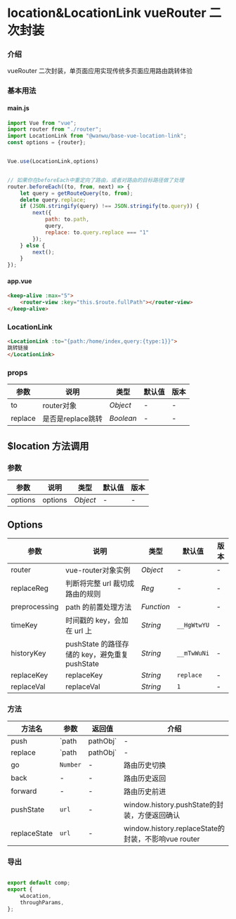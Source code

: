 # location&LocationLink vueRouter 二次封装

### 介绍

vueRouter 二次封装，单页面应用实现传统多页面应用路由跳转体验

### 基本用法

#### main.js

```js
import Vue from "vue";
import router from "./router";
import LocationLink from "@wanwu/base-vue-location-link";
const options = {router};


Vue.use(LocationLink,options)


// 如果你在beforeEach中重定向了路由，或者对路由的目标路径做了处理
router.beforeEach((to, from, next) => {
    let query = getRouteQuery(to, from);
    delete query.replace;
    if (JSON.stringify(query) !== JSON.stringify(to.query)) {
        next({
            path: to.path,
            query,
            replace: to.query.replace === "1"
        });
    } else {
        next();
    }
});
```

#### app.vue

```html
<keep-alive :max="5">
    <router-view :key="this.$route.fullPath"></router-view>
</keep-alive>
```

### LocationLink
```html
<LocationLink :to="{path:/home/index,query:{type:1}}">
跳转链接
</LocationLink>
```

### props

| 参数    | 说明                  | 类型        | 默认值 | 版本 |
| ------- | --------------------- | ----------- | ------ | ---- |
| to | router对象 | _Object_    | -      | -    |
| replace | 是否是replace跳转 | _Boolean_    | -      | -    |

## $location 方法调用

### 参数

| 参数    | 说明                  | 类型        | 默认值 | 版本 |
| ------- | --------------------- | ----------- | ------ | ---- |
| options | options               | _Object_    | -      | -    |

## Options

| 参数          | 说明                                           | 类型       | 默认值      | 版本 |
| ------------- | ---------------------------------------------- | ---------- | ----------- | ---- |
| router    | vue-router对象实例                | _Object_      | -           | -    |
| replaceReg    | 判断将完整 url 裁切成路由的规则                | _Reg_      | -           | -    |
| preprocessing | path 的前置处理方法                            | _Function_ | -           | -    |
| timeKey       | 时间戳的 key，会加在 url 上                    | _String_   | `__HgWtwYU` | -    |
| historyKey    | pushState 的路径存储的 key，避免重复 pushState | _String_   | `__mTwWuNi` | -    |
| replaceKey    | replaceKey | _String_   | `replace` | -    |
| replaceVal    | replaceVal | _String_   | `1` | -    |

### 方法

| 方法名 | 参数 | 返回值 | 介绍 |
|------|------|------|------|
| push | `path|pathObj` | - | 路由跳转 |
| replace | `path|pathObj` | - | 路由replace |
| go | `Number` | - | 路由历史切换 |
| back | - | - | 路由历史返回 |
| forward | - | - | 路由历史前进 |
| pushState | `url` | - | window.history.pushState的封装，方便返回确认 |
| replaceState | `url` | - | window.history.replaceState的封装，不影响vue router |


### 导出

```js

export default comp;
export {
    wLocation,
    throughParams,
};

```
